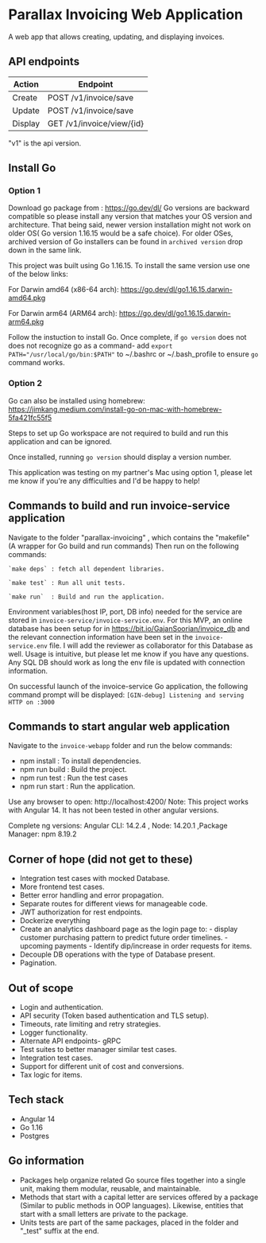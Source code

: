 # Parallax Invoicing Web Application

A web app that allows creating, updating, and displaying invoices.

## API endpoints

| Action  | Endpoint                        |
|---------|---------------------------------|
| Create  | POST   /v1/invoice/save         |
| Update  | POST  /v1/invoice/save          |
| Display | GET    /v1/invoice/view/{id}    |

"v1" is the api version.

## Install Go

### Option 1

Download go package from : https://go.dev/dl/
Go versions are backward compatible so please install any version that matches your OS version and architecture. That being said, newer version installation might not work on older OS( Go version 1.16.15 would be a safe choice).
For older OSes, archived version of Go installers can be found in `archived version` drop down in the same link.

This project was built using Go 1.16.15. To install the same version use one of the below links:

For Darwin amd64 (x86-64 arch): https://go.dev/dl/go1.16.15.darwin-amd64.pkg

For Darwin arm64 (ARM64 arch): https://go.dev/dl/go1.16.15.darwin-arm64.pkg

Follow the instuction to install Go. Once complete, if `go version` does not does not recognize go as a command- add `export PATH="/usr/local/go/bin:$PATH"` to ~/.bashrc or ~/.bash_profile to ensure `go` command works.

### Option 2

Go can also be installed using homebrew:
https://jimkang.medium.com/install-go-on-mac-with-homebrew-5fa421fc55f5

Steps to set up Go workspace are not required to build and run this application and can be ignored.

Once installed, running  `go version` should display a version number.

This application was testing on my partner's Mac using option 1, please let me know if you're any difficulties and I'd be happy to help!

## Commands to build and run invoice-service application

Navigate to the folder "parallax-invoicing" , which contains the "makefile" (A wrapper for Go build and run commands) Then run on the following commands:

    `make deps` : fetch all dependent libraries.

    `make test` : Run all unit tests.

    `make run`  : Build and run the application.  

Environment variables(host IP, port, DB info) needed for the service are stored in `invoice-service/invoice-service.env`. 
For this MVP, an online database has been setup for in https://bit.io/GajanSoorian/invoice_db and the relevant connection information have been set in the `invoice-service.env` file. I will add the reviewer as collaborator for this Database as well. Usage is intuitive, but please let me know if you have any questions.
Any SQL DB should work as long the env file is updated with connection information.

On successful launch of the invoice-service Go application, the following command prompt will be displayed:
`[GIN-debug] Listening and serving HTTP on :3000`

## Commands to start angular web application

Navigate to the `invoice-webapp` folder and run the below commands:

- npm install    : To install dependencies.
- npm run build  : Build the project.
- npm run test   : Run the test cases
- npm run start  : Run the application.

Use any browser to open: http://localhost:4200/
Note: This project works with Angular 14. It has not been tested in other angular versions.

Complete ng versions: Angular CLI: 14.2.4 , Node: 14.20.1 ,Package Manager: npm 8.19.2

## Corner of hope (did not get to these)

- Integration test cases with mocked Database.
- More frontend test cases.
- Better error handling and error propagation.
- Separate routes for different views for manageable code.
- JWT authorization for rest endpoints.
- Dockerize everything
- Create an analytics dashboard page as the login page to:
        - display customer purchasing pattern to predict future order timelines.
        - upcoming payments
        - Identify dip/increase in order requests for items.
- Decouple DB operations with the type of Database present.
- Pagination.

## Out of scope

- Login and authentication.
- API security (Token based authentication and TLS setup).
- Timeouts, rate limiting and retry strategies.
- Logger functionality.
- Alternate API endpoints- gRPC
- Test suites to better manager similar test cases.
- Integration test cases.
- Support for different unit of cost and conversions.
- Tax logic for items.
  
## Tech stack

- Angular 14
- Go 1.16
- Postgres

## Go information

- Packages help  organize related Go source files together into a single unit, making them modular, reusable, and maintainable.
- Methods that start with a capital letter are services offered by a package (Similar to public methods in OOP languages). Likewise, entities that start with a small letters are private to the package.
- Units tests are part of the same packages, placed in the folder and "_test" suffix at the end.
